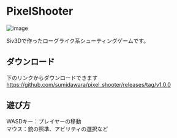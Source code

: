 # PixelShooter
![image](https://github.com/user-attachments/assets/2a788bfb-b48f-4236-a4e7-bbf12826d4cb)

Siv3Dで作ったローグライク系シューティングゲームです。  

## ダウンロード
下のリンクからダウンロードできます  
https://github.com/sumidawara/pixel_shooter/releases/tag/v1.0.0

## 遊び方
WASDキー：プレイヤーの移動  
マウス：銃の照準、アビリティの選択など
